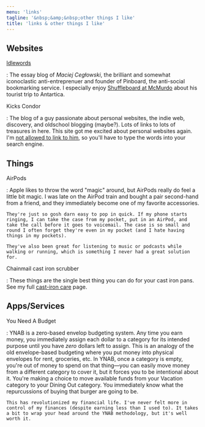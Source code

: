 ```yaml
---
menu: 'links'
tagline: '&nbsp;&amp;&nbsp;other things I like'
title: 'links & other things I like'
---
```


## Websites

[Idlewords](https://idlewords.com)

:   The essay blog of *Maciej Cegłowski*, the brilliant and somewhat iconoclastic anti-entreprenuer and founder of Pinboard, the anti-social bookmarking service. I especially enjoy [Shuffleboard at McMurdo](https://idlewords.com/2016/05/shuffleboard_at_mcmurdo.htm) about his tourist trip to Antartica. 

Kicks Condor

:   The blog of a guy passionate about personal websites, the indie web, discovery, and oldschool blogging (maybe?). Lots of links to lots of treasures in here. This site got me excited about personal websites again. I'm [not allowed to link to him](https://www.kickscondor.com/okay-shut-up-about-me-now), so you'll have to type the words into your search engine.

## Things

AirPods

:   Apple likes to throw the word "magic" around, but AirPods really do feel a little bit magic. I was late on the AirPod train and bought a pair second-hand from a friend, and they immediately become one of my favorite accessories.

    They're just so gosh darn easy to pop in quick. If my phone starts ringing, I can take the case from my pocket, put in an AirPod, and take the call before it goes to voicemail. The case is so small and round I often forget they're even in my pocket (and I hate having things in my pockets).

    They've also been great for listening to music or podcasts while walking or running, which is something I never had a great solution for.

Chainmail cast iron scrubber

:   These things are the single best thing you can do for your cast iron pans. See my full [cast-iron care](/food/cast-iron) page.

## Apps/Services

You Need A Budget

:   YNAB is a zero-based envelop budgeting system. Any time you earn money, you immediately assign each dollar to a category for its intended purpose until you have *zero* dollars left to assign. This is an analogy of the old envelope-based budgeting where you put money into physical envelopes for rent, groceries, etc. In YNAB, once a category is empty, you're out of money to spend on that thing—you can easily move money from a different category to cover it, but it forces you to be intentional about it. You're making a choice to move available funds from your Vacation category to your Dining Out category. You immediately know what the repurcussions of buying that burger are going to be.

    This has revolutionized my financial life. I've never felt more in control of my finances (despite earning less than I used to). It takes a bit to wrap your head around the YNAB methodology, but it's well worth it.
